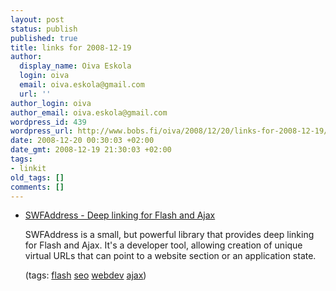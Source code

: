 ```yaml
---
layout: post
status: publish
published: true
title: links for 2008-12-19
author:
  display_name: Oiva Eskola
  login: oiva
  email: oiva.eskola@gmail.com
  url: ''
author_login: oiva
author_email: oiva.eskola@gmail.com
wordpress_id: 439
wordpress_url: http://www.bobs.fi/oiva/2008/12/20/links-for-2008-12-19/
date: 2008-12-20 00:30:03 +02:00
date_gmt: 2008-12-19 21:30:03 +02:00
tags:
- linkit
old_tags: []
comments: []
---
```

<ul class="delicious">
<li>
<div class="delicious-link"><a href="http://www.asual.com/swfaddress/">SWFAddress - Deep linking for Flash and Ajax</a></div></p>
<div class="delicious-extended">SWFAddress is a small, but powerful library that provides deep linking for Flash and Ajax. It&#039;s a developer tool, allowing creation of unique virtual URLs that can point to a website section or an application state.</div></p>
<div class="delicious-tags">(tags: <a href="http://delicious.com/oiva/flash">flash</a> <a href="http://delicious.com/oiva/seo">seo</a> <a href="http://delicious.com/oiva/webdev">webdev</a> <a href="http://delicious.com/oiva/ajax">ajax</a>)</div><br />
            </li></ul>
